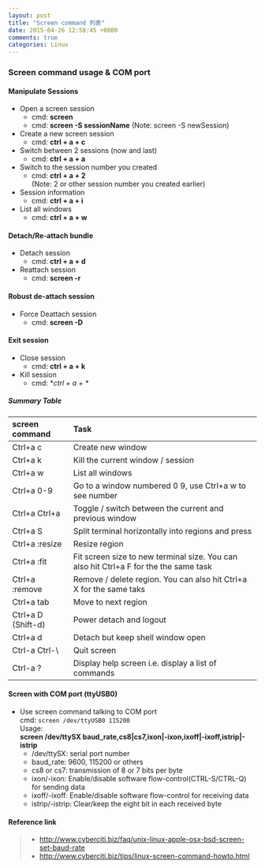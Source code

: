 ```yaml
---
layout: post
title: "Screen command 列表"
date: 2015-04-26 12:58:45 +0800
comments: true
categories: Linux
---
```

### Screen command usage & COM port

#### Manipulate Sessions
- Open a screen session    
  * cmd: **screen**     
  * cmd: **screen -S sessionName** (Note: screen -S newSession)     
- Create a new screen session    
  * cmd: **ctrl + a + c**    
- Switch between 2 sessions (now and last)    
  * cmd: **ctrl + a + a**    
- Switch to the session number you created    
  * cmd: **ctrl + a + 2**    
  (Note: 2 or other session number you created earlier)    
- Session information    
  * cmd: **ctrl + a + i**    
- List all windows    
  * cmd: **ctrl + a + w**    

#### Detach/Re-attach bundle
- Detach session    
  * cmd: **ctrl + a + d**     
- Reattach session    
  * cmd: **screen -r**    

#### Robust de-attach session
- Force Deattach session    
  * cmd: **screen -D**    

#### Exit session
- Close session    
  * cmd: **ctrl + a + k**    
- Kill session    
  * cmd: **ctrl + a + \**    

##### Summary Table

|screen command     | Task
|:------------------|:-----------------------------------------------------|
|Ctrl+a c           |  Create new window
|Ctrl+a k           |  Kill the current window / session
|Ctrl+a w           |  List all windows
|Ctrl+a 0-9         | Go to a window numbered 0 9, use Ctrl+a w to see number
|Ctrl+a Ctrl+a      | Toggle / switch between the current and previous window
|Ctrl+a S           | Split terminal horizontally into regions and press
|Ctrl+a :resize     | Resize region
|Ctrl+a :fit        | Fit screen size to new terminal size. You can also hit Ctrl+a F for the the same task
|Ctrl+a :remove     |  Remove / delete region. You can also hit Ctrl+a X for the same taks
|Ctrl+a tab         | Move to next region
|Ctrl+a D (Shift-d) |  Power detach and logout
|Ctrl+a d           |   Detach but keep shell window open
|Ctrl-a Ctrl-\      |  Quit screen
|Ctrl-a ?           | Display help screen i.e. display a list of commands

#### Screen with COM port (ttyUSB0)
- Use screen command talking to COM port    
  cmd: `screen /dev/ttyUSB0 115200`    
Usage:   
  **screen /dev/ttySX baud_rate,cs8|cs7,ixon|-ixon,ixoff|-ixoff,istrip|-istrip**    
  - /dev/ttySX: serial port number    
  - baud_rate: 9600, 115200 or others    
  - cs8 or cs7: transmission of 8 or 7 bits per byte    
  - ixon/-ixon: Enable/disable software flow-control(CTRL-S/CTRL-Q) for sending data    
  - ixoff/-ixoff: Enable/disable software flow-control for receiving data    
  - istrip/-istrip: Clear/keep the eight bit in each received byte    


#### Reference link
  >- http://www.cyberciti.biz/faq/unix-linux-apple-osx-bsd-screen-set-baud-rate    
  >- http://www.cyberciti.biz/tips/linux-screen-command-howto.html    
